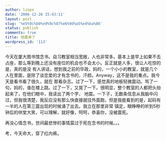 ```yaml
---
author: linpx
date: '2006-12-26 15:43:11'
layout: post
slug: '%e5%9c%b0%e9%9c%87%e6%9d%a5%e4%ba%86'
status: publish
comments: true
title: 地震来了
wordpress_id: '113'
---
```


今天在厦大图书馆念书。自习教室相当宽敞，人也非常多。基本上是早上如果不去占座，那么等到晚上还没有座位的机会也不会太小。反正就是人多，很让人吃惊的是，真的是没
有人讲话，想到我之前的华政，妈的，一个小小的教室，就是几个人在里面，是除了谈恋爱的才有念书的，汗颜。Anyway，这不是我的重点。我今天是看书看了很久，就在
那看杂志。过了一下，感觉真的地板轻微震动。骂了一句，妈的，谁在楼上跳。过了一下，又晃了一下。很明显，整个教室的人都把头抬起来了，在他们眼中，我读出了两个字，
地震。一下子，无数条信息从我脑中闪过，但我很清楚，我反应没有那么快直接就往外面跑，但是我能看到的是，起码有一半的人在第三震出现的时候涌了出去。我立在那里非常
镇定，眼睁睁的听到5秒钟后的哄堂大笑，可以理解，就好像，呵呵，恭喜你，没被震死。


再没心情念书，世间最悲惨的事情莫过于死在念书的时候。。。


考，今天命大，穿了红内裤。

